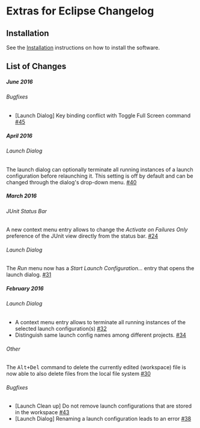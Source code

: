 # Extras for Eclipse Changelog

## Installation

See the [Installation](https://github.com/rherrmann/eclipse-extras/blob/master/README.md#installation) instructions on how to install the software.


## List of Changes
##### June 2016 
###### Bugfixes
* [Launch Dialog] Key binding conflict with Toggle Full Screen command [#45](https://github.com/rherrmann/eclipse-extras/issues/45)

##### April 2016 
###### Launch Dialog
The launch dialog can optionally terminate all running instances of a launch configuration before relaunching it.
This setting is off by default and can be changed through the dialog's drop-down menu. [#40](https://github.com/rherrmann/eclipse-extras/issues/40)

##### March 2016 
###### JUnit Status Bar
A new context menu entry allows to change the _Activate on Failures Only_ preference of the JUnit view directly from the status bar. [#24](https://github.com/rherrmann/eclipse-extras/issues/24)

###### Launch Dialog
The _Run_ menu now has a _Start Launch Configuration..._ entry that opens the launch dialog. [#31](https://github.com/rherrmann/eclipse-extras/issues/31)

##### February 2016
###### Launch Dialog
* A context menu entry allows to terminate all running instances of the selected launch configuration(s) [#32](https://github.com/rherrmann/eclipse-extras/issues/32)
* Distinguish same launch config names among different projects. [#34](https://github.com/rherrmann/eclipse-extras/issues/34)

###### Other
The <kbd>Alt+Del</kbd> command to delete the currently edited (workspace) file is now able to also delete files from the local file system [#30](https://github.com/rherrmann/eclipse-extras/issues/30)

###### Bugfixes
* [Launch Clean up] Do not remove launch configurations that are stored in the workspace [#43](https://github.com/rherrmann/eclipse-extras/issues/43)
* [Launch Dialog] Renaming a launch configuration leads to an error [#38](https://github.com/rherrmann/eclipse-extras/issues/38)
